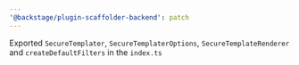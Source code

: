 ```yaml
---
'@backstage/plugin-scaffolder-backend': patch
---
```


Exported `SecureTemplater`, `SecureTemplaterOptions`, `SecureTemplateRenderer` and `createDefaultFilters` in the `index.ts`
